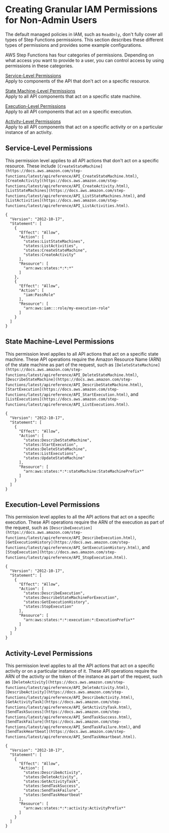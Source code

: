 # Creating Granular IAM Permissions for Non\-Admin Users<a name="concept-create-iam-advanced"></a>

The default managed policies in IAM, such as `ReadOnly`, don't fully cover all types of Step Functions permissions\. This section describes these different types of permissions and provides some example configurations\. 

AWS Step Functions has four categories of permissions\. Depending on what access you want to provide to a user, you can control access by using permissions in these categories\. 

[Service\-Level Permissions](#concept-create-iam-advanced-service)  
Apply to components of the API that don't act on a specific resource\.

[State Machine\-Level Permissions](#concept-create-iam-advanced-state)  
Apply to all API components that act on a specific state machine\.

[Execution\-Level Permissions](#concept-create-iam-advanced-execution)  
Apply to all API components that act on a specific execution\.

[Activity\-Level Permissions](#concept-create-iam-advanced-activity)  
Apply to all API components that act on a specific activity or on a particular instance of an activity\.

## Service\-Level Permissions<a name="concept-create-iam-advanced-service"></a>

This permission level applies to all API actions that don't act on a specific resource\. These include `[CreateStateMachine](https://docs.aws.amazon.com/step-functions/latest/apireference/API_CreateStateMachine.html)`, `[CreateActivity](https://docs.aws.amazon.com/step-functions/latest/apireference/API_CreateActivity.html)`, `[ListStateMachines](https://docs.aws.amazon.com/step-functions/latest/apireference/API_ListStateMachines.html)`, and `[ListActivities](https://docs.aws.amazon.com/step-functions/latest/apireference/API_ListActivities.html)`\.

```
{
  "Version": "2012-10-17",
  "Statement": [
    {
      "Effect": "Allow",
      "Action": [
        "states:ListStateMachines",
        "states:ListActivities",
        "states:CreateStateMachine",
        "states:CreateActivity"
      ],
      "Resource": [ 
        "arn:aws:states:*:*:*" 
      ]
    },
    {
      "Effect": "Allow",
      "Action": [ 
        "iam:PassRole"
      ],
      "Resource": [
        "arn:aws:iam:::role/my-execution-role"
      ]
    }
  ]
}
```

## State Machine\-Level Permissions<a name="concept-create-iam-advanced-state"></a>

This permission level applies to all API actions that act on a specific state machine\. These API operations require the Amazon Resource Name \(ARN\) of the state machine as part of the request, such as `[DeleteStateMachine](https://docs.aws.amazon.com/step-functions/latest/apireference/API_DeleteStateMachine.html)`, `[DescribeStateMachine](https://docs.aws.amazon.com/step-functions/latest/apireference/API_DescribeStateMachine.html)`, `[StartExecution](https://docs.aws.amazon.com/step-functions/latest/apireference/API_StartExecution.html)`, and `[ListExecutions](https://docs.aws.amazon.com/step-functions/latest/apireference/API_ListExecutions.html)`\.

```
{
  "Version": "2012-10-17",
  "Statement": [
    {
      "Effect": "Allow",
      "Action": [
        "states:DescribeStateMachine",
        "states:StartExecution",
        "states:DeleteStateMachine",
        "states:ListExecutions",
        "states:UpdateStateMachine"
      ],
      "Resource": [ 
        "arn:aws:states:*:*:stateMachine:StateMachinePrefix*" 
      ]
    }
  ]
}
```

## Execution\-Level Permissions<a name="concept-create-iam-advanced-execution"></a>

This permission level applies to all the API actions that act on a specific execution\. These API operations require the ARN of the execution as part of the request, such as `[DescribeExecution](https://docs.aws.amazon.com/step-functions/latest/apireference/API_DescribeExecution.html)`, `[GetExecutionHistory](https://docs.aws.amazon.com/step-functions/latest/apireference/API_GetExecutionHistory.html)`, and `[StopExecution](https://docs.aws.amazon.com/step-functions/latest/apireference/API_StopExecution.html)`\.

```
{
  "Version": "2012-10-17",
  "Statement": [
    {
      "Effect": "Allow",
      "Action": [
        "states:DescribeExecution",
        "states:DescribeStateMachineForExecution",
        "states:GetExecutionHistory",
        "states:StopExecution"
      ],
      "Resource": [ 
        "arn:aws:states:*:*:execution:*:ExecutionPrefix*"
      ]
    }
  ]
}
```

## Activity\-Level Permissions<a name="concept-create-iam-advanced-activity"></a>

This permission level applies to all the API actions that act on a specific activity or on a particular instance of it\. These API operations require the ARN of the activity or the token of the instance as part of the request, such as `[DeleteActivity](https://docs.aws.amazon.com/step-functions/latest/apireference/API_DeleteActivity.html)`, `[DescribeActivity](https://docs.aws.amazon.com/step-functions/latest/apireference/API_DescribeActivity.html)`, `[GetActivityTask](https://docs.aws.amazon.com/step-functions/latest/apireference/API_GetActivityTask.html)`, `[SendTaskSuccess](https://docs.aws.amazon.com/step-functions/latest/apireference/API_SendTaskSuccess.html)`, `[SendTaskFailure](https://docs.aws.amazon.com/step-functions/latest/apireference/API_SendTaskFailure.html)`, and `[SendTaskHeartbeat](https://docs.aws.amazon.com/step-functions/latest/apireference/API_SendTaskHeartbeat.html)`\.

```
{
  "Version": "2012-10-17",
  "Statement": [
    {
      "Effect": "Allow",
      "Action": [
        "states:DescribeActivity",
        "states:DeleteActivity",
        "states:GetActivityTask",
        "states:SendTaskSuccess",
        "states:SendTaskFailure",
        "states:SendTaskHeartbeat"
      ],
      "Resource": [
        "arn:aws:states:*:*:activity:ActivityPrefix*"
      ]
    }
  ]
}
```